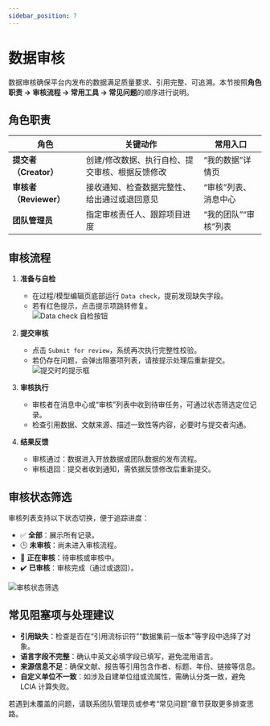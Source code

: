 ```yaml
---
sidebar_position: 7
---
```


# 数据审核

数据审核确保平台内发布的数据满足质量要求、引用完整、可追溯。本节按照**角色职责 → 审核流程 → 常用工具 → 常见问题**的顺序进行说明。

## 角色职责

| 角色 | 关键动作 | 常用入口 |
| --- | --- | --- |
| **提交者（Creator）** | 创建/修改数据、执行自检、提交审核、根据反馈修改 | “我的数据”详情页 |
| **审核者（Reviewer）** | 接收通知、检查数据完整性、给出通过或退回意见 | “审核”列表、消息中心 |
| **团队管理员** | 指定审核责任人、跟踪项目进度 | “我的团队”“审核”列表 |

## 审核流程

1. **准备与自检**  
   - 在过程/模型编辑页底部运行 `Data check`，提前发现缺失字段。  
   - 若有红色提示，点击提示项跳转修复。  
   ![Data check 自检按钮](img/data-check.png)

2. **提交审核**  
   - 点击 `Submit for review`，系统再次执行完整性校验。  
   - 若仍存在问题，会弹出阻塞项列表，请按提示处理后重新提交。  
   ![提交时的提示框](img/data-problem.png)

3. **审核执行**  
   - 审核者在消息中心或“审核”列表中收到待审任务，可通过状态筛选定位记录。  
   - 检查引用数据、文献来源、描述一致性等内容，必要时与提交者沟通。

4. **结果反馈**  
   - 审核通过：数据进入开放数据或团队数据的发布流程。  
   - 审核退回：提交者收到通知，需依据反馈修改后重新提交。

## 审核状态筛选

审核列表支持以下状态切换，便于追踪进度：

- ✅ **全部**：展示所有记录。  
- 🕒 **未审核**：尚未进入审核流程。  
- 🔄 **正在审核**：待审核或审核中。  
- ✔️ **已审核**：审核完成（通过或退回）。

![审核状态筛选](img/review-status.png)

## 常见阻塞项与处理建议

- **引用缺失**：检查是否在“引用流标识符”“数据集前一版本”等字段中选择了对象。  
- **语言字段不完整**：确认中英文必填字段已填写，避免混用语言。  
- **来源信息不足**：确保文献、报告等引用包含作者、标题、年份、链接等信息。  
- **自定义单位不一致**：如涉及自建单位组或流属性，需确认分类一致，避免 LCIA 计算失败。

若遇到未覆盖的问题，请联系团队管理员或参考“常见问题”章节获取更多排查思路。
